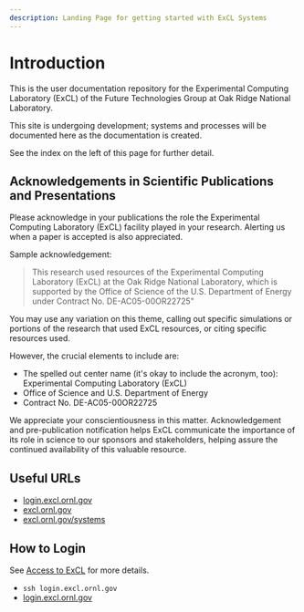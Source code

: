 ```yaml
---
description: Landing Page for getting started with ExCL Systems
---
```


# Introduction

This is the user documentation repository for the Experimental Computing Laboratory \(ExCL\) of the Future Technologies Group at Oak Ridge National Laboratory.

This site is undergoing development; systems and processes will be documented here as the documentation is created.

See the index on the left of this page for further detail.

## Acknowledgements in Scientific Publications and Presentations

Please acknowledge in your publications the role the Experimental Computing Laboratory (ExCL) facility played in your research. Alerting us when a paper is accepted is also appreciated.

Sample acknowledgement:

> This research used resources of the Experimental Computing Laboratory (ExCL) at the Oak Ridge National Laboratory, which is supported by the Office of Science of the U.S. Department of Energy under Contract No. DE-AC05-00OR22725"

You may use any variation on this theme, calling out specific simulations or portions of the research that used ExCL resources, or citing specific resources used.

However, the crucial elements to include are:

* The spelled out center name (it's okay to include the acronym, too): Experimental Computing Laboratory (ExCL)
* Office of Science and U.S. Department of Energy
* Contract No. DE-AC05-00OR22725

We appreciate your conscientiousness in this matter. Acknowledgement and pre-publication notification helps ExCL communicate the importance of its role in science to our sponsors and stakeholders, helping assure the continued availability of this valuable resource.

## Useful URLs

* [login.excl.ornl.gov](https://login.excl.ornl.gov:300) 
* [excl.ornl.gov](https://excl.ornl.gov/)
* [excl.ornl.gov/systems](https://excl.ornl.gov/excl-systems/)

## How to Login

See [Access to ExCL](excl-support/access.md) for more details.

* `ssh login.excl.ornl.gov`
* [login.excl.ornl.gov](https://login.excl.ornl.gov:300)



